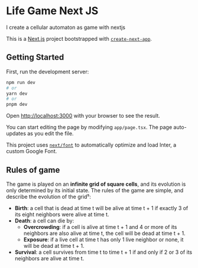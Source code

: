 # Life Game Next JS

I create a cellular automaton as game with nextjs

This is a [Next.js](https://nextjs.org/) project bootstrapped with [`create-next-app`](https://github.com/vercel/next.js/tree/canary/packages/create-next-app).

## Getting Started

First, run the development server:

```bash
npm run dev
# or
yarn dev
# or
pnpm dev
```

Open [http://localhost:3000](http://localhost:3000) with your browser to see the result.

You can start editing the page by modifying `app/page.tsx`. The page auto-updates as you edit the file.

This project uses [`next/font`](https://nextjs.org/docs/basic-features/font-optimization) to automatically optimize and load Inter, a custom Google Font.

## Rules of game 

The game is played on an **infinite grid of square cells**, and its evolution is only determined by its initial state. The rules of the game are simple, and describe the evolution of the grid⁵:

- **Birth**: a cell that is dead at time t will be alive at time t + 1 if exactly 3 of its eight neighbors were alive at time t.
- **Death**: a cell can die by:
  - **Overcrowding**: if a cell is alive at time t + 1 and 4 or more of its neighbors are also alive at time t, the cell will be dead at time t + 1.
  - **Exposure**: if a live cell at time t has only 1 live neighbor or none, it will be dead at time t + 1.
- **Survival**: a cell survives from time t to time t + 1 if and only if 2 or 3 of its neighbors are alive at time t.
